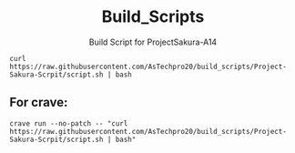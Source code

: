 <h1 align="center" id="title">Build_Scripts</h1>
<p align="center" id="description">Build Script for ProjectSakura-A14 </p>

```
curl https://raw.githubusercontent.com/AsTechpro20/build_scripts/Project-Sakura-Scrpit/script.sh | bash
```

<h2>For crave:</h2>

```
crave run --no-patch -- "curl https://raw.githubusercontent.com/AsTechpro20/build_scripts/Project-Sakura-Scrpit/script.sh | bash"
```
